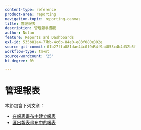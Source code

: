 ```yaml
---
content-type: reference
product-area: reporting
navigation-topic: reporting-canvas
title: 管理報表
description: 管理報表概觀
author: Nolan
feature: Reports and Dashboards
exl-id: 535b81a4-77bb-4c6b-84e0-e83f080e802e
source-git-commit: 01b27ffa881dae44c0f9d84f9a4853c4b4d32b5f
workflow-type: tm+mt
source-wordcount: '25'
ht-degree: 0%

---
```



# 管理報表

本節包含下列文章：

* [在報表畫布中建立報表](../../../reports-and-dashboards/reporting-canvas/manage-reports/build-report.md)
* [匯出報表畫布中的報表](../../../reports-and-dashboards/reporting-canvas/manage-reports/export-report.md)
